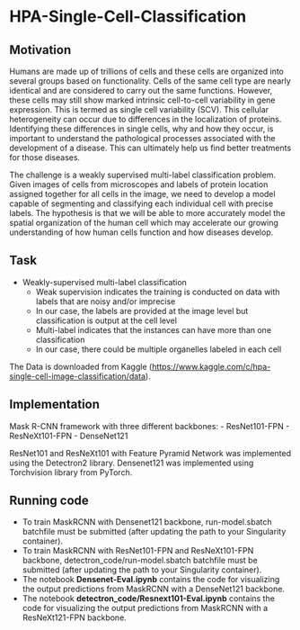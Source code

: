 # HPA-Single-Cell-Classification

## Motivation
Humans are made up of trillions of cells and these cells are organized into several groups based on functionality. Cells of the same cell type are nearly identical and are considered to carry out the same functions. However, these cells may still show marked intrinsic cell-to-cell variability in gene expression. This is termed as single cell variability (SCV). This cellular heterogeneity can occur due to differences in the localization of proteins. Identifying these differences in single cells, why and how they occur, is important to understand the pathological processes associated with the development of a disease. This can ultimately help us find better treatments for those diseases.

The challenge is a weakly supervised multi-label classification problem. Given images of cells from microscopes and labels of protein location assigned together for all cells in the image, we need to develop a model capable of segmenting and classifying each individual cell with precise labels. The hypothesis is that we will be able to more accurately model the spatial organization of the human cell which may accelerate our growing understanding of how human cells function and how diseases develop.  

## Task
- Weakly-supervised multi-label classification
    - Weak supervision indicates the training is conducted on data with labels that are noisy and/or imprecise
    - In our case, the labels are provided at the image level but classification is output at the cell level
    - Multi-label indicates that the instances can have more than one classification
    - In our case, there could be multiple organelles labeled in each cell

The Data is downloaded from Kaggle (https://www.kaggle.com/c/hpa-single-cell-image-classification/data).

## Implementation
Mask R-CNN framework with three different backbones:
    - ResNet101-FPN
    - ResNeXt101-FPN
    - DenseNet121

ResNet101 and ResNeXt101 with Feature Pyramid Network was implemented using the Detectron2 library.
Densenet121 was implemented using Torchvision library from PyTorch.

## Running code
- To train MaskRCNN with Densenet121 backbone, run-model.sbatch batchfile must be submitted (after updating the path to your Singularity container).    
- To train MaskRCNN with ResNet101-FPN and ResNeXt101-FPN backbone, detectron_code/run-model.sbatch batchfile must be submitted (after updating the path to your Singularity container).   
- The notebook **Densenet-Eval.ipynb** contains the code for visualizing the output predictions from MaskRCNN with a DenseNet121 backbone.
- The notebook **detectron_code/Resnext101-Eval.ipynb** contains the code for visualizing the output predictions from MaskRCNN with a ResNeXt121-FPN backbone.






